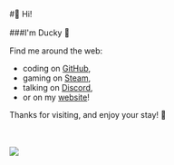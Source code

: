 #👋 Hi!

###I'm Ducky 🐣
ㅤ

Find me around the web:

* coding on [GitHub](https://github.com/dvcky "dvcky"),
* gaming on [Steam](http://steamcommunity.com/profiles/76561198267244200 "76561198267244200"),
* talking on [Discord](https://github.com/dvcky "ducky#7081"),
* or on my [website](https://www.dvcky.ga/ "dvcky.ga")!

Thanks for visiting, and enjoy your stay! 🍃

ㅤ

![](https://github-readme-stats.vercel.app/api/top-langs/?username=dvcky&layout=compact)
